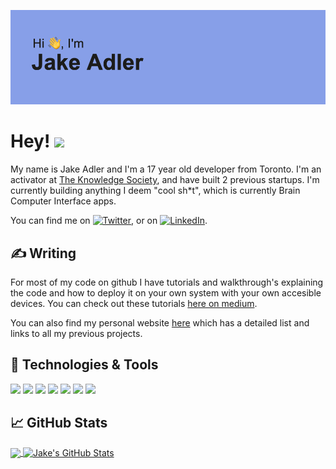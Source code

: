 ![My Name Is Jake](/header.png "Banner")
# Hey! <img src="https://raw.githubusercontent.com/MartinHeinz/MartinHeinz/master/wave.gif" width="30px">

My name is Jake Adler and I'm a 17 year old developer from Toronto. I'm an activator at [The Knowledge Society](https://tks.world), and have built 2 previous startups. I'm currently building anything I deem "cool sh*t", which is currently Brain Computer Interface apps. 

You can find me on [![Twitter][1.2]][1],  or on [![LinkedIn][3.2]][3].

## ✍ Writing
For most of my code on github I have tutorials and walkthrough's explaining the code and how to deploy it on your own system with your own accesible devices. You can check out these tutorials [here on medium](https://adlerrjake.medium.com/). 

You can also find my personal website [here](http://www.jakeradler.com) which has a detailed list and links to all my previous projects.


## 🔧 Technologies & Tools
![](https://img.shields.io/badge/Editor-IntelliJ_IDEA-informational?style=flat&logo=intellij-idea&logoColor=white&color=879fe8)
![](https://img.shields.io/badge/Code-Python-informational?style=flat&logo=python&logoColor=white&color=879fe8)
![](https://img.shields.io/badge/Code-JavaScript-informational?style=flat&logo=javascript&logoColor=white&color=879fe8)
![](https://img.shields.io/badge/Code-Node-informational?style=flat&logo=Node.js&logoColor=white&color=879fe8)
![](https://img.shields.io/badge/Code-React-informational?style=flat&logo=React.js&logoColor=white&color=879fe8)
![](https://img.shields.io/badge/Code-HTML-informational?style=flat&logo=HTML&logoColor=white&color=879fe8)
![](https://img.shields.io/badge/Code-CSS-informational?style=flat&logo=CSS&logoColor=white&color=879fe8)
## &#x1f4c8; GitHub Stats

<a href="https://github.com/jrjradler/jrjradler">
  <img align="center" src="https://github-readme-stats.vercel.app/api/top-langs/?username=jrjradler&hide=java,html,tex&title_color=ffffff&text_color=c9cacc&icon_color=2bbc8a&bg_color=1d1f21&langs_count=3" />
</a>
<a href="https://github.com/jrjradler/jrjradler">
  <img align="center" src="https://github-readme-stats.vercel.app/api?username=jrjradler&show_icons=true&line_height=27&count_private=true&title_color=ffffff&text_color=c9cacc&icon_color=2bbc8a&bg_color=1d1f21" alt="Jake's GitHub Stats" />
</a>

<!-- links to social media icons -->

<!-- icons with padding -->

[1.1]: http://i.imgur.com/tXSoThF.png (twitter icon with padding)
[2.1]: http://i.imgur.com/0o48UoR.png (github icon with padding)

<!-- icons without padding -->

[1.2]: http://i.imgur.com/wWzX9uB.png (twitter icon without padding)
[2.2]: http://i.imgur.com/9I6NRUm.png (github icon without padding)
[3.2]: https://raw.githubusercontent.com/MartinHeinz/MartinHeinz/master/linkedin-3-16.png (LinkedIn icon without padding)


<!-- links to your social media accounts -->

[1]: https://twitter.com/jakeradler
[2]: https://github.com/jrjradler
[3]: https://www.linkedin.com/in/jakeradler/


